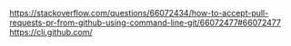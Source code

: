 https://stackoverflow.com/questions/66072434/how-to-accept-pull-requests-pr-from-github-using-command-line-git/66072477#66072477
https://cli.github.com/
